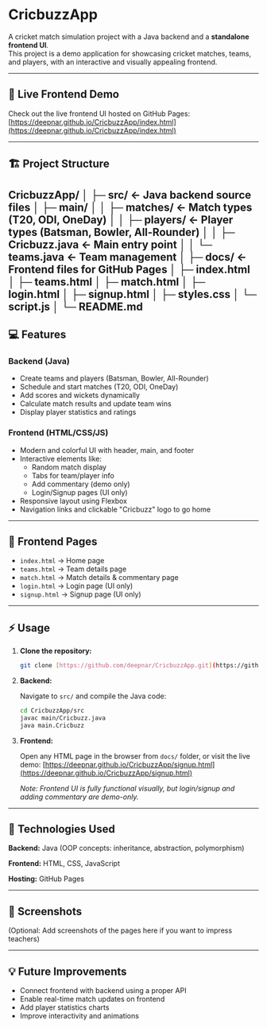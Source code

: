 # CricbuzzApp

A cricket match simulation project with a Java backend and a **standalone frontend UI**.  
This project is a demo application for showcasing cricket matches, teams, and players, with an interactive and visually appealing frontend.

---

## 🔗 Live Frontend Demo

Check out the live frontend UI hosted on GitHub Pages:  
[https://deepnar.github.io/CricbuzzApp/index.html](https://deepnar.github.io/CricbuzzApp/index.html)

---

## 🏗️ Project Structure
CricbuzzApp/
│
├─ src/ ← Java backend source files
│ ├─ main/
│ │ ├─ matches/ ← Match types (T20, ODI, OneDay)
│ │ ├─ players/ ← Player types (Batsman, Bowler, All-Rounder)
│ │ ├─ Cricbuzz.java ← Main entry point
│ │ └─ teams.java ← Team management
│
├─ docs/ ← Frontend files for GitHub Pages
│ ├─ index.html
│ ├─ teams.html
│ ├─ match.html
│ ├─ login.html
│ ├─ signup.html
│ ├─ styles.css
│ └─ script.js
│
└─ README.md
---

## 💻 Features

### Backend (Java)
- Create teams and players (Batsman, Bowler, All-Rounder)
- Schedule and start matches (T20, ODI, OneDay)
- Add scores and wickets dynamically
- Calculate match results and update team wins
- Display player statistics and ratings

### Frontend (HTML/CSS/JS)
- Modern and colorful UI with header, main, and footer
- Interactive elements like:
  - Random match display
  - Tabs for team/player info
  - Add commentary (demo only)
  - Login/Signup pages (UI only)
- Responsive layout using Flexbox
- Navigation links and clickable "Cricbuzz" logo to go home

---

## 🎨 Frontend Pages

- `index.html` → Home page
- `teams.html` → Team details page
- `match.html` → Match details & commentary page
- `login.html` → Login page (UI only)
- `signup.html` → Signup page (UI only)

---

## ⚡ Usage

1.  **Clone the repository:**

    ```bash
    git clone [https://github.com/deepnar/CricbuzzApp.git](https://github.com/deepnar/CricbuzzApp.git)
    ```

2.  **Backend:**

    Navigate to `src/` and compile the Java code:

    ```bash
    cd CricbuzzApp/src
    javac main/Cricbuzz.java
    java main.Cricbuzz
    ```

3.  **Frontend:**

    Open any HTML page in the browser from `docs/` folder, or visit the live demo:
    [https://deepnar.github.io/CricbuzzApp/signup.html](https://deepnar.github.io/CricbuzzApp/signup.html)

    *Note: Frontend UI is fully functional visually, but login/signup and adding commentary are demo-only.*

---

## 🔧 Technologies Used
**Backend:** Java (OOP concepts: inheritance, abstraction, polymorphism)

**Frontend:** HTML, CSS, JavaScript

**Hosting:** GitHub Pages

---

## 📸 Screenshots
(Optional: Add screenshots of the pages here if you want to impress teachers)

---

## 💡 Future Improvements
- Connect frontend with backend using a proper API
- Enable real-time match updates on frontend
- Add player statistics charts
- Improve interactivity and animations
